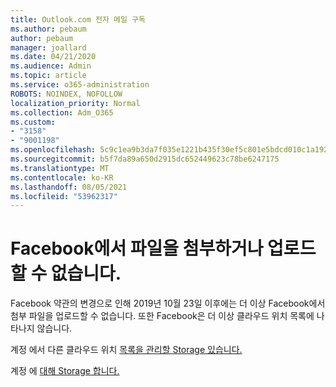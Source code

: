 ```yaml
---
title: Outlook.com 전자 메일 구독
ms.author: pebaum
author: pebaum
manager: joallard
ms.date: 04/21/2020
ms.audience: Admin
ms.topic: article
ms.service: o365-administration
ROBOTS: NOINDEX, NOFOLLOW
localization_priority: Normal
ms.collection: Adm_O365
ms.custom:
- "3158"
- "9001198"
ms.openlocfilehash: 5c9c1ea9b3da7f035e1221b435f30ef5c801e5bdcd010c1a1922d712b6d626b0
ms.sourcegitcommit: b5f7da89a650d2915dc652449623c78be6247175
ms.translationtype: MT
ms.contentlocale: ko-KR
ms.lasthandoff: 08/05/2021
ms.locfileid: "53962317"
---
```

# <a name="unable-to-attach-or-upload-files-from-facebook"></a>Facebook에서 파일을 첨부하거나 업로드할 수 없습니다.

Facebook 약관의 변경으로 인해 2019년 10월 23일 이후에는 더 이상 Facebook에서 첨부 파일을 업로드할 수 없습니다. 또한 Facebook은 더 이상 클라우드 위치 목록에 나타나지 않습니다. 

계정 에서 다른 클라우드 위치 [목록을 관리할 Storage 있습니다.](https://go.microsoft.com/fwlink/?linkid=2111075)

계정 에 [대해 Storage 합니다.](https://support.office.com/article/477cb7cc-5732-4c40-8f23-30472de8138a)
  